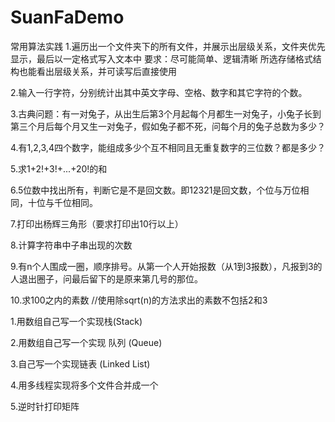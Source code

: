 # SuanFaDemo
常用算法实践
1.遍历出一个文件夹下的所有文件，并展示出层级关系，文件夹优先显示，最后以一定格式写入文本中
    要求：尽可能简单、逻辑清晰
           所选存储格式结构也能看出层级关系，并可读写后直接使用
           
2.输入一行字符，分别统计出其中英文字母、空格、数字和其它字符的个数。

3.古典问题：有一对兔子，从出生后第3个月起每个月都生一对兔子，小兔子长到第三个月后每个月又生一对兔子，假如兔子都不死，问每个月的兔子总数为多少？

4.有1,2,3,4四个数字，能组成多少个互不相同且无重复数字的三位数？都是多少？

5.求1+2!+3!+...+20!的和

6.5位数中找出所有，判断它是不是回文数。即12321是回文数，个位与万位相同，十位与千位相同。  

7.打印出杨辉三角形（要求打印出10行以上）

8.计算字符串中子串出现的次数   

9.有n个人围成一圈，顺序排号。从第一个人开始报数（从1到3报数），凡报到3的人退出圈子，问最后留下的是原来第几号的那位。 

10.求100之内的素数    //使用除sqrt(n)的方法求出的素数不包括2和3 



1.用数组自己写一个实现栈(Stack)

2.用数组自己写一个实现 队列 (Queue)

3.自己写一个实现链表 (Linked List)

4.用多线程实现将多个文件合并成一个

5.逆时针打印矩阵 
